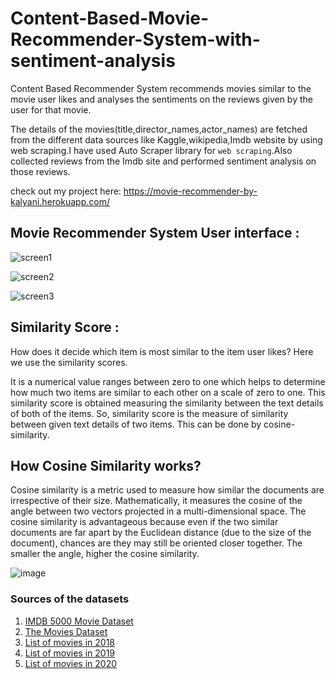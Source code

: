 # Content-Based-Movie-Recommender-System-with-sentiment-analysis 


Content Based Recommender System recommends movies similar to the movie user likes and analyses the sentiments on the reviews given by the user for that movie.



The details of the movies(title,director_names,actor_names) are fetched from the different data sources like Kaggle,wikipedia,Imdb website by using web scraping.I have used Auto Scraper library for `web scraping`.Also collected reviews from the Imdb site and performed sentiment analysis on those reviews.

check out my project here: https://movie-recommender-by-kalyani.herokuapp.com/


## Movie Recommender System User interface :

![screen1](https://user-images.githubusercontent.com/89970618/149150033-3b4daf12-5f05-4e1a-aabc-a4503eba541a.png)

![screen2](https://user-images.githubusercontent.com/89970618/149150188-3783ca6a-e99e-42a7-ae27-a3157f3d44e8.png)

![screen3](https://user-images.githubusercontent.com/89970618/149150373-2aa5fbe1-2255-43ca-8243-a35a425913b8.png)



## Similarity Score : 

   How does it decide which item is most similar to the item user likes? Here we use the similarity scores.
   
   It is a numerical value ranges between zero to one which helps to determine how much two items are similar to each other on a scale of zero to one. This similarity score is obtained measuring the similarity between the text details of both of the items. So, similarity score is the measure of similarity between given text details of two items. This can be done by cosine-similarity.

   ## How Cosine Similarity works?
  Cosine similarity is a metric used to measure how similar the documents are irrespective of their size. Mathematically, it measures the cosine of the angle between two vectors projected in a multi-dimensional space. The cosine similarity is advantageous because even if the two similar documents are far apart by the Euclidean distance (due to the size of the document), chances are they may still be oriented closer together. The smaller the angle, higher the cosine similarity.
  
  ![image](https://user-images.githubusercontent.com/36665975/70401457-a7530680-1a55-11ea-9158-97d4e8515ca4.png)


  ### Sources of the datasets 

1. [IMDB 5000 Movie Dataset](https://www.kaggle.com/carolzhangdc/imdb-5000-movie-dataset)
2. [The Movies Dataset](https://www.kaggle.com/rounakbanik/the-movies-dataset)
3. [List of movies in 2018](https://en.wikipedia.org/wiki/List_of_American_films_of_2018)
4. [List of movies in 2019](https://en.wikipedia.org/wiki/List_of_American_films_of_2019)
5. [List of movies in 2020](https://en.wikipedia.org/wiki/List_of_American_films_of_2020)
